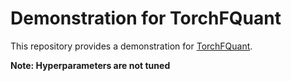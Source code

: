 # Demonstration for TorchFQuant

This repository provides a demonstration for [TorchFQuant](https://github.com/eakirtas/torch_fquant).

**Note: Hyperparameters are not tuned**
